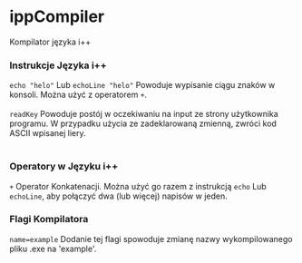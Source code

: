 # ippCompiler
Kompilator języka i++

### Instrukcje Języka i++
`echo "helo"` Lub `echoLine "helo"` Powoduje wypisanie ciągu znaków w konsoli. Można użyć z operatorem `+`. <br> <br>
`readKey` Powoduje postój w oczekiwaniu na input ze strony użytkownika programu. W przypadku użycia ze zadeklarowaną zmienną, zwróci kod ASCII wpisanej liery. <br> <br>

### Operatory w Języku i++
`+` Operator Konkatenacji. Można użyć go razem z instrukcją `echo` Lub `echoLine`, aby połączyć dwa (lub więcej) napisów w jeden.

### Flagi Kompilatora
`name=example` Dodanie tej flagi spowoduje zmianę nazwy wykompilowanego pliku .exe na 'example'.
